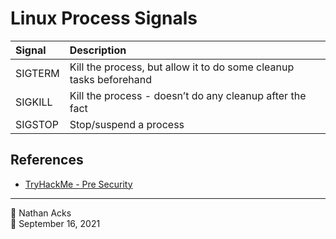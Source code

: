 # Linux Process Signals

| Signal  | Description                                                        |
|:------- |:------------------------------------------------------------------ |
| SIGTERM | Kill the process, but allow it to do some cleanup tasks beforehand |
| SIGKILL | Kill the process - doesn’t do any cleanup after the fact           |
| SIGSTOP | Stop/suspend a process                                             |

## References

* [TryHackMe - Pre Security](tryhackme-pre-security.md)

- - - -

👤 Nathan Acks  
📅 September 16, 2021
